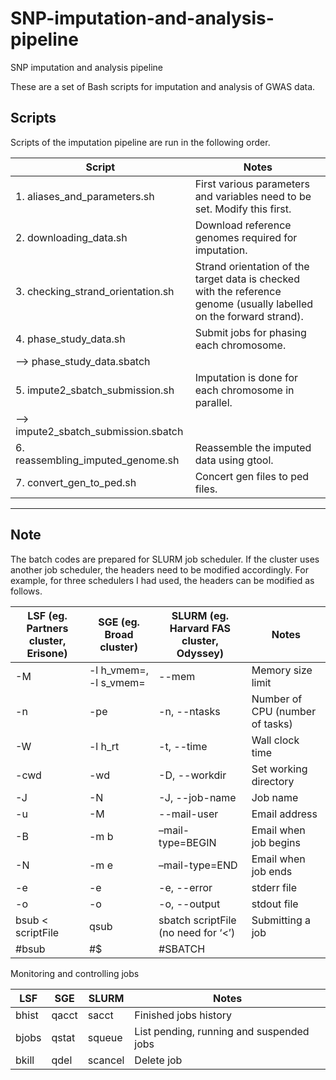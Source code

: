 # SNP-imputation-and-analysis-pipeline
SNP imputation and analysis pipeline

These are a set of Bash scripts for imputation and analysis of GWAS data. 


## Scripts

Scripts of the imputation pipeline are run in the following order.

Script	|	Notes 
---------- | ---------------- 
1. aliases_and_parameters.sh | First various parameters and variables need to be set. Modify this first. 
2. downloading_data.sh | Download reference genomes required for imputation. 
3. checking_strand_orientation.sh | Strand orientation of the target data is checked with the reference genome (usually labelled on the forward strand). 
4. phase_study_data.sh  | Submit jobs for phasing each chromosome. 
   --> phase_study_data.sbatch | 
5. impute2_sbatch_submission.sh  | Imputation is done for each chromosome in parallel. 
   --> impute2_sbatch_submission.sbatch | 
6. reassembling_imputed_genome.sh | Reassemble the imputed data using gtool. 
7. convert_gen_to_ped.sh| Concert gen files to ped files. 

---

## Note

The batch codes are prepared for SLURM job scheduler. If the cluster uses another job scheduler, the headers need to be modified accordingly. For example, for three schedulers I had used, the headers can be modified as follows.


LSF (eg. Partners cluster, Erisone) | SGE (eg. Broad cluster) | SLURM (eg. Harvard FAS cluster, Odyssey) | Notes
------------------------------------|-------------------------|------------------------------------------|-------
-M | -l h_vmem=, -l s_vmem= | --mem | Memory size limit
-n | -pe | -n, --ntasks | Number of CPU (number of tasks)
-W | -l h_rt | -t, --time | Wall clock time
-cwd | -wd | -D, --workdir | Set working directory
-J | -N | -J, --job-name | Job name
-u | -M | --mail-user | Email address
-B | -m b | –mail-type=BEGIN | Email when job begins
-N | -m e | –mail-type=END | Email when job ends
-e | -e | -e, --error | stderr file
-o | -o | -o, --output | stdout file
bsub < scriptFile | qsub | sbatch scriptFile (no need for ‘<’) | Submitting a job
#bsub | #$ | #SBATCH | 


Monitoring and controlling jobs


LSF | SGE | SLURM | Notes
----|-----|-------|------
bhist | qacct | sacct | Finished jobs history
bjobs | qstat | squeue | List pending, running and suspended jobs
bkill <jobID> | qdel <jobID> | scancel <jobID> | Delete job







